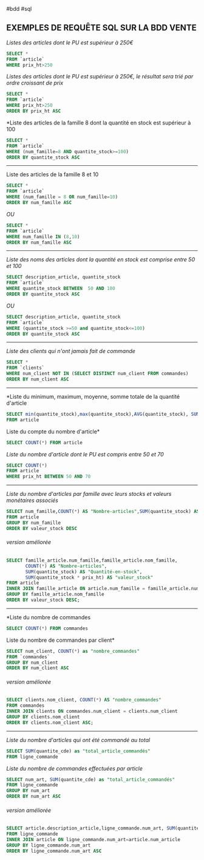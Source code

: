 #bdd #sql

## **EXEMPLES DE REQUÊTE SQL SUR LA BDD VENTE**


*Listes des articles dont le PU est supérieur à 250€*
```sql
SELECT * 
FROM `article`
WHERE prix_ht>250
```
*Listes des articles dont le PU est supérieur à 250€, le résultat sera trié par ordre croissant de prix*
```sql
SELECT * 
FROM `article`
WHERE prix_ht>250
ORDER BY prix_ht ASC
```
*Liste des articles de la famille 8 dont la quantité en stock est supérieur à 100 
```sql
SELECT *
FROM `article`
WHERE (num_famille=8 AND quantite_stock>=100)
ORDER BY quantite_stock ASC
```
___

Liste des articles de la famille 8 et 10
```sql
SELECT *
FROM `article`
WHERE (num_famille = 8 OR num_famille=10)
ORDER BY num_famille ASC
```
*OU*
```sql
SELECT *
FROM `article`
WHERE num_famille IN (8,10)
ORDER BY num_famille ASC
```
___

*Liste des noms des articles dont la quantité en stock est comprise entre 50 et 100*
```sql
SELECT description_article, quantite_stock
FROM `article`
WHERE quantite_stock BETWEEN  50 AND 100
ORDER BY quantite_stock ASC
```
*OU*
```sql
SELECT description_article, quantite_stock
FROM `article`
WHERE (quantite_stock >=50 and quantite_stock<=100)
ORDER BY quantite_stock ASC
```
___

*Liste des clients qui n'ont jamais fait de commande*
```sql
SELECT * 
FROM `clients` 
WHERE num_client NOT IN (SELECT DISTINCT num_client FROM commandes)
ORDER BY num_client ASC
```
___

*Liste du minimum, maximum, moyenne, somme totale de la quantité d'article  
```sql
SELECT min(quantite_stock),max(quantite_stock),AVG(quantite_stock), SUM(quantite_stock)
FROM article 
```
Liste du compte du nombre d'article*
```sql
SELECT COUNT(*) FROM article
```
*Liste du nombre d'article dont le PU est compris entre 50 et 70*
```sql
SELECT COUNT(*) 
FROM article
WHERE prix_ht BETWEEN 50 AND 70
```
___

*Liste du nombre d'articles par famille avec leurs stocks et valeurs monétaires associés*
```sql
SELECT num_famille,COUNT(*) AS "Nombre-articles",SUM(quantite_stock) AS "Quantité-en-stock", SUM(quantite_stock*prix_ht) AS "valeur_stock"
FROM article
GROUP BY num_famille
ORDER BY valeur_stock DESC
```
###### *version améliorée*
```sql
SELECT famille_article.num_famille,famille_article.nom_famille,
       COUNT(*) AS "Nombre-articles",
       SUM(quantite_stock) AS "Quantité-en-stock",
       SUM(quantite_stock * prix_ht) AS "valeur_stock"
FROM article
INNER JOIN famille_article ON article.num_famille = famille_article.num_famille
GROUP BY famille_article.nom_famille
ORDER BY valeur_stock DESC;
```
___

*Liste du nombre de commandes
```sql
SELECT COUNT(*) FROM commandes
```
Liste du nombre de commandes par client*
```sql
SELECT num_client, COUNT(*) as "nombre_commandes" 
FROM `commandes` 
GROUP BY num_client
ORDER BY num_client ASC
```
###### *version améliorée*
```sql
SELECT clients.nom_client, COUNT(*) AS "nombre_commandes"
FROM commandes
INNER JOIN clients ON commandes.num_client = clients.num_client
GROUP BY clients.nom_client
ORDER BY clients.nom_client ASC;
```
___

*Liste du nombre d'articles qui ont été commandé au total*
```sql
SELECT SUM(quantite_cde) as "total_article_commandés"
FROM ligne_commande
```
*Liste du nombre de commandes effectuées par article*
```sql
SELECT num_art, SUM(quantite_cde) as "total_article_commandés"
FROM ligne_commande
GROUP BY num_art
ORDER BY num_art ASC
```
###### *version améliorée*
```sql
SELECT article.description_article,ligne_commande.num_art, SUM(quantite_cde) as "total_article_commandés"
FROM ligne_commande
INNER JOIN article ON ligne_commande.num_art=article.num_article
GROUP BY ligne_commande.num_art
ORDER BY ligne_commande.num_art ASC
```
